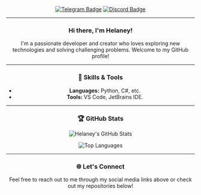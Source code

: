 <div align="center">
  
  [![Telegram Badge](https://img.shields.io/badge/Telegram-hhelaneyy-blue?style=flat-square&logo=telegram)](https://t.me/hhelaneyy)
  [![Discord Badge](https://img.shields.io/badge/Discord-.helaney-7289DA?style=flat-square&logo=discord)](https://discord.com)
  
  ---
  
  ### Hi there, I'm Helaney! 
  
  I'm a passionate developer and creator who loves exploring new technologies and solving challenging problems. Welcome to my GitHub profile! 
  
  ---
  
  ### 🌱 Skills & Tools
  - **Languages:** Python, C#, etc.
  - **Tools:** VS Code, JetBrains IDE.
  
  ---
  
  ### 🏆 GitHub Stats
  ![Helaney's GitHub Stats](https://github-readme-stats.vercel.app/api?username=Helaney&show_icons=true&theme=radical)
  
  ![Top Languages](https://github-readme-stats.vercel.app/api/top-langs/?username=Helaney&layout=compact&theme=radical)
  
  ---
  
  ### 🌐 Let's Connect
  Feel free to reach out to me through my social media links above or check out my repositories below!
</div>
